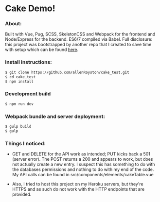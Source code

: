 # Cake Demo!  

### About:
Built with Vue, Pug, SCSS, SkeletonCSS and Webpack for the frontend and Node/Express for the backend.  ES6/7 compiled via Babel.  Full disclosure: this project was bootstrapped by another repo that I created to save time with setup which can be found [here](https://github.com/allenRoyston/vue-es6-webpack-express-clean).  

### Install instructions:
```sh
$ git clone https://github.com/allenRoyston/cake_test.git
$ cd cake_test
$ npm install
```

### Development build
```sh
$ npm run dev
```

### Webpack bundle and server deployment:
```sh
$ gulp build
$ gulp
```

### Things I noticed:
- GET and DELETE for the API work as intended; PUT kicks back a 501 (server error).  The POST returns a 200 and appears to work, but does not actually create a new entry.  I suspect this has something to do with the databases permissions and nothing to do with my end of the code. My API calls can be found in src/components/elements/cakeTable.vue

- Also, I tried to host this project on my Heroku servers, but they're HTTPS and as such do not work with the HTTP endpoints that are provided.  

